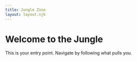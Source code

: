 ```yaml
---
title: Jungle Zine
layout: layout.njk
---
```


# Welcome to the Jungle

This is your entry point. Navigate by following what pulls you.